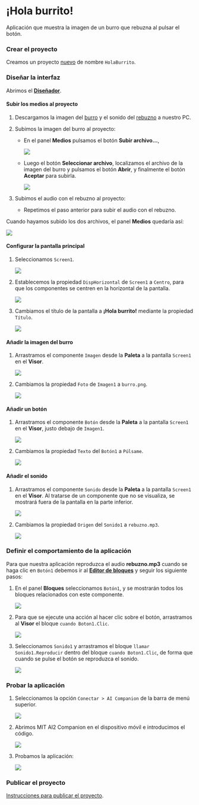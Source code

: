 # ¡Hola burrito!

Aplicación que muestra la imagen de un burro que rebuzna al pulsar el botón.

### Crear el proyecto

Creamos un proyecto [nuevo](../../tutoriales/crear-un-nuevo-proyecto) de nombre `HolaBurrito`.

### Diseñar la interfaz

Abrimos el [**Diseñador**](../../tutoriales/disenador).

#### Subir los medios al proyecto

1. Descargamos la imagen del [burro]( https://raw.githubusercontent.com/fvarrui/AppInventor/master/proyectos/hola-burrito/burro.png ) y el sonido del [rebuzno]( https://raw.githubusercontent.com/fvarrui/AppInventor/master/proyectos/hola-burrito/rebuzno.mp3 ) a nuestro PC.

2. Subimos la imagen del burro al proyecto:

   - En el panel **Medios** pulsamos el botón **Subir archivo...**, 

     ![](panel-subir-archivo.png)

   - Luego el botón **Seleccionar archivo**, localizamos el archivo de la imagen del burro y pulsamos el botón **Abrir**, y finalmente el botón **Aceptar** para subirla.

     ![](dialogo-subir-archivo.png)

3. Subimos el audio con el rebuzno al proyecto:

   - Repetimos el paso anterior para subir el audio con el rebuzno.

Cuando hayamos subido los dos archivos, el panel **Medios** quedaría así:

![](panel-medios.png)

#### Configurar la pantalla principal

1. Seleccionamos `Screen1`.

   ![](seleccionar-screen1.png)

2. Establecemos la propiedad `DispHorizontal` de `Screen1` a `Centro`, para que los componentes se centren en la horizontal de la pantalla.

   ![](establecer-screen1-disphorizontal-centro.png)

3. Cambiamos el título de la pantalla a **¡Hola burrito!** mediante la propiedad `Título`.

   ![](cambiar-titulo-screen1.png)

#### Añadir la imagen del burro

1. Arrastramos el componente `Imagen` desde la **Paleta** a la pantalla `Screen1` en el **Visor**.

   ![](arrastrar-imagen-a-screen1.png)

2. Cambiamos la propiedad `Foto` de `Imagen1` a `burro.png`.

   ![](establecer-imagen-foto.png)

#### Añadir un botón

1. Arrastramos el componente `Botón` desde la **Paleta** a la pantalla `Screen1` en el **Visor**, justo debajo de  `Imagen1`.

   ![](arrastrar-boton-a-screen1.png)

2. Cambiamos la propiedad `Texto` del `Botón1` a `Púlsame`.

   ![](establecer-boton1-texto.png)

#### Añadir el sonido

1. Arrastramos el componente `Sonido` desde la **Paleta** a la pantalla `Screen1` en el **Visor**. Al tratarse de un componente que no se visualiza, se mostrará fuera de la pantalla en la parte inferior.

   ![](arrastrar-sonido-a-screen1.png)

2. Cambiamos la propiedad `Origen` del `Sonido1` a `rebuzno.mp3`.

   ![](establecer-sonido-origen.png)

### Definir el comportamiento de la aplicación

Para que nuestra aplicación reproduzca el audio **rebuzno.mp3** cuando se haga clic en `Botón1` debemos ir al **[Editor de bloques](../../editor-de-bloques)** y seguir los siguiente pasos:

1. En el panel **Bloques** seleccionamos `Botón1`, y se mostrarán todos los bloques relacionados con este componente.

   ![](bloques-seleccionar-boton1.png)

2. Para que se ejecute una acción al hacer clic sobre el botón, arrastramos al **Visor** el bloque `cuando Boton1.Clic`.

   ![](bloque-cuando-boton1-clic.png)

3. Seleccionamos `Sonido1` y arrastramos el bloque `llamar Sonido1.Reproducir` dentro del bloque `cuando Boton1.Clic`, de forma que cuando se pulse el botón se reproduzca el sonido.

   ![](bloque-llamar-sonido1-reproducir.png)

### Probar la aplicación

1. Seleccionamos la opción `Conectar > AI Companion` de la barra de menú superior.

   ![](conectar-ai-companion.png)

2. Abrimos MIT AI2 Companion en el dispositivo móvil e introducimos el código.

   ![](ai2companion-conectar-con-codigo.jpg)

3. Probamos la aplicación:

   ![](ai2companion-probando.jpg)

### Publicar el proyecto

[Instrucciones para publicar el proyecto](../../tutoriales/publicar-un-proyecto).